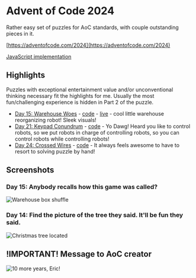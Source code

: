 # Advent of Code 2024

Rather easy set of puzzles for AoC standards, with couple outstanding pieces in it.

[https://adventofcode.com/2024](https://adventofcode.com/2024)

[JavaScript implementation](https://github.com/surgi1/adventofcode/tree/main/2024)

## Highlights

Puzzles with exceptional entertainment value and/or unconventional thinking necessary fit the highlights for me. Usually the most fun/challenging experience is hidden in Part 2 of the puzzle.

* [Day 15: Warehouse Woes](https://adventofcode.com/2024/day/15) - [code](https://github.com/surgi1/adventofcode/tree/main/2024/day15) - [live](https://surgi1.github.io/adventofcode/2024/day15/index.anim.html) - cool little warehouse reorganizing robot! Sleek visuals!
* [Day 21: Keypad Conundrum](https://adventofcode.com/2024/day/21) - [code](https://github.com/surgi1/adventofcode/tree/main/2024/day21) - Yo Dawg! Heard you like to control robots, so we put robots in charge of controlling robots, so you can control robots while controlling robots!
* [Day 24: Crossed Wires](https://adventofcode.com/2024/day/24) - [code](https://github.com/surgi1/adventofcode/tree/main/2024/day24) - It always feels awesome to have to resort to solving puzzle by hand!


## Screenshots

### Day 15: Anybody recalls how this game was called?

![Warehouse box shuffle](https://surgi1.github.io/adventofcode/screenshots/2024_15.png)

### Day 14: Find the picture of the tree they said. It'll be fun they said.

![Christmas tree located](https://surgi1.github.io/adventofcode/screenshots/2024_14.png)


## !IMPORTANT! Message to AoC creator
![10 more years, Eric!](https://surgi1.github.io/adventofcode/screenshots/10_more_pls.png)